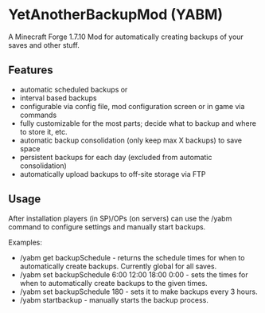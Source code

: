 # YetAnotherBackupMod (YABM)
A Minecraft Forge 1.7.10 Mod for automatically creating backups of your saves and other stuff.

## Features
* automatic scheduled backups or
* interval based backups
* configurable via config file, mod configuration screen or in game via commands
* fully customizable for the most parts; decide what to backup and where to store it, etc.
* automatic backup consolidation (only keep max X backups) to save space
* persistent backups for each day (excluded from automatic consolidation)
* automatically upload backups to off-site storage via FTP

## Usage
After installation players (in SP)/OPs (on servers) can use the /yabm command to configure settings and manually start backups.

Examples:
* /yabm get backupSchedule - returns the schedule times for when to automatically create backups. Currently global for all saves.
* /yabm set backupSchedule 6:00 12:00 18:00 0:00 - sets the times for when to automatically create backups to the given times.
* /yabm set backupSchedule 180 - sets it to make backups every 3 hours.
* /yabm startbackup - manually starts the backup process.
